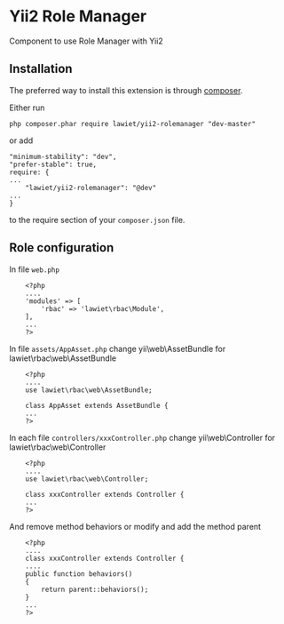 Yii2 Role Manager
==================
Component to use Role Manager with Yii2


Installation
------------

The preferred way to install this extension is through [composer](http://getcomposer.org/download/).

Either run

```
php composer.phar require lawiet/yii2-rolemanager "dev-master"
```

or add

```
"minimum-stability": "dev",
"prefer-stable": true,
require: {
...
    "lawiet/yii2-rolemanager": "@dev"
...
}
```

to the require section of your `composer.json` file.


Role configuration
--------------------

In file `web.php`
```
    <?php 
	....
	'modules' => [
        'rbac' => 'lawiet\rbac\Module',
	],
    ...
    ?>
```

In file `assets/AppAsset.php` change yii\web\AssetBundle for lawiet\rbac\web\AssetBundle
```
    <?php 
	....
	use lawiet\rbac\web\AssetBundle;

	class AppAsset extends AssetBundle {
    ...
    ?>
```

In each file `controllers/xxxController.php` change yii\web\Controller for lawiet\rbac\web\Controller
```
    <?php 
	....
	use lawiet\rbac\web\Controller;

	class xxxController extends Controller {
    ...
    ?>
```

And remove method behaviors or modify and add the method parent
```
    <?php 
	....
	class xxxController extends Controller {
	....
	public function behaviors()
    {
		return parent::behaviors();
	}
    ...
    ?>
```
